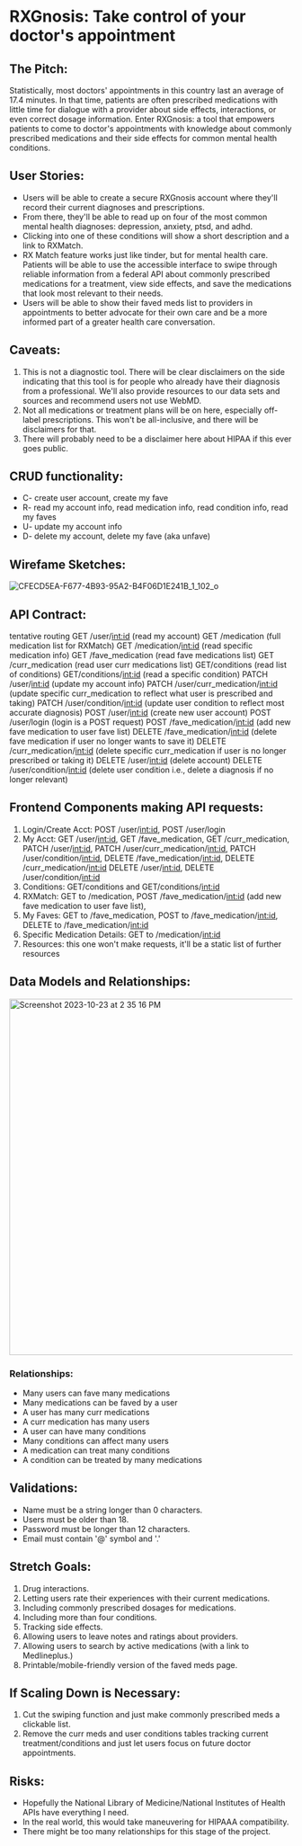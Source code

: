# RXGnosis: Take control of your doctor's appointment

## The Pitch: 
Statistically, most doctors' appointments in this country last an average of 17.4 minutes.
In that time, patients are often prescribed medications with little time for dialogue with a provider about side effects, interactions, or even correct dosage information.
Enter RXGnosis: a tool that empowers patients to come to doctor's appointments with knowledge about commonly prescribed medications and their side effects for common mental health conditions.

## User Stories:
* Users will be able to create a secure RXGnosis account where they'll record their current diagnoses and prescriptions. 
* From there, they'll be able to read up on four of the most common mental health diagnoses: depression, anxiety, ptsd, and adhd.
* Clicking into one of these conditions will show a short description and a link to RXMatch. 
* RX Match feature works just like tinder, but for mental health care. Patients will be able to use the accessible interface to swipe through reliable information from a federal API about commonly prescribed medications for a treatment, view side effects, and save the medications that look most relevant to their needs.
* Users will be able to show their faved meds list to providers in appointments to better advocate for their own care and be a more informed part of a greater health care conversation.

## Caveats:
1. This is not a diagnostic tool. There will be clear disclaimers on the side indicating that this tool is for people who already have their diagnosis from a professional. We'll also provide resources to our data sets and sources and recommend users not use WebMD.
2. Not all medications or treatment plans will be on here, especially off-label prescriptions. This won't be all-inclusive, and there will be disclaimers for that.
3. There will probably need to be a disclaimer here about HIPAA if this ever goes public.

## CRUD functionality:
* C- create user account, create my fave
* R- read my account info, read medication info, read condition info, read my faves
* U- update my account info
* D- delete my account, delete my fave (aka unfave)

## Wirefame Sketches:
![CFECD5EA-F677-4B93-95A2-B4F06D1E241B_1_102_o](https://github.com/Varlotte/phase-5-project/assets/32116877/6db9e010-e216-43cc-9dea-2dadf265a6d7)

## API Contract: 
tentative routing
GET /user/<int:id> (read my account)
GET /medication (full medication list for RXMatch)
GET /medication/<int:id> (read specific medication info)
GET /fave_medication (read fave medications list)
GET /curr_medication (read user curr medications list)
GET/conditions (read list of conditions)
GET/conditions/<int:id> (read a specific condition)
PATCH /user/<int:id> (update my account info)
PATCH /user/curr_medication/<int:id> (update specific curr_medication to reflect what user is prescribed and taking)
PATCH /user/condition/<int:id> (update user condition to reflect most accurate diagnosis)
POST /user/<int:id> (create new user account)
POST /user/login (login is a POST request)
POST /fave_medication/<int:id> (add new fave medication to user fave list)
DELETE /fave_medication/<int:id> (delete fave medication if user no longer wants to save it)
DELETE /curr_medication/<int:id> (delete specific curr_medication if user is no longer prescribed or taking it)
DELETE /user/<int:id> (delete account)
DELETE /user/condition/<int:id> (delete user condition i.e., delete a diagnosis if no longer relevant)

## Frontend Components making API requests:
1. Login/Create Acct: POST /user/<int:id>, POST /user/login 
2. My Acct: GET /user/<int:id>, GET /fave_medication, GET /curr_medication, PATCH /user/<int:id>, PATCH /user/curr_medication/<int:id>, PATCH /user/condition/<int:id>, DELETE /fave_medication/<int:id>, DELETE /curr_medication/<int:id> DELETE /user/<int:id>, DELETE /user/condition/<int:id> 
3. Conditions: GET/conditions and GET/conditions/<int:id>
4. RXMatch: GET to /medication, POST /fave_medication/<int:id> (add new fave medication to user fave list), 
5. My Faves: GET to /fave_medication, POST to /fave_medication/<int:id>, DELETE to /fave_medication/<int:id>
6. Specific Medication Details: GET to /medication/<int:id>
7. Resources: this one won't make requests, it'll be a static list of further resources

## Data Models and Relationships:
<img width="634" alt="Screenshot 2023-10-23 at 2 35 16 PM" src="https://github.com/Varlotte/phase-5-project/assets/32116877/4694f93a-e5a4-4191-8bc0-4e82ab19d1aa">

### Relationships:
* Many users can fave many medications
* Many medications can be faved by a user
* A user has many curr medications
* A curr medication has many users
* A user can have many conditions
* Many conditions can affect many users
* A medication can treat many conditions
* A condition can be treated by many medications

## Validations:
* Name must be a string longer than 0 characters.
* Users must be older than 18.
* Password must be longer than 12 characters.
* Email must contain '@' symbol and '.'

## Stretch Goals:
1. Drug interactions.
2. Letting users rate their experiences with their current medications.
3. Including commonly prescribed dosages for medications.
4. Including more than four conditions.
5. Tracking side effects.
6. Allowing users to leave notes and ratings about providers.
7. Allowing users to search by active medications (with a link to Medlineplus.)
8. Printable/mobile-friendly version of the faved meds page.

## If Scaling Down is Necessary:
1. Cut the swiping function and just make commonly prescribed meds a clickable list.
2. Remove the curr meds and user conditions tables tracking current treatment/conditions and just let users focus on future doctor appointments.

## Risks:
* Hopefully the National Library of Medicine/National Institutes of Health APIs have everything I need.
* In the real world, this would take maneuvering for HIPAAA compatibility.
* There might be too many relationships for this stage of the project.
